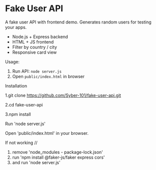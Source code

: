 # Fake User API

A fake user API with frontend demo. Generates random users for testing your apps.  
- Node.js + Express backend  
- HTML + JS frontend  
- Filter by country / city  
- Responsive card view  

Usage:
1. Run API: `node server.js`
2. Open `public/index.html` in browser

Installation 

1.git clone https://github.com/Syber-101/fake-user-api.git

2.cd fake-user-api

3.npm install


Run 'node server.js'

Open 'public/index.html' in your browser.





If not working //

1. remove 'node_modules - package-lock.json'
2. run 'npm install @faker-js/faker express cors'
3. and run 'node server.js'

